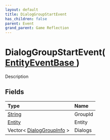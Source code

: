 ```yaml
---
layout: default
title: DialogGroupStartEvent
has_children: false
parent: Event
grand_parent: Game Reflection
---
```

# DialogGroupStartEvent( [ EntityEventBase ](/riftbreaker-wiki/docs/game-reflection/events/entity_event_base/) )
Description 

## Fields

| Type | Name |
|:----------|:--------------|
| [String](/riftbreaker-wiki/docs/game-reflection/components/string/) | GroupId |
| [Entity](/riftbreaker-wiki/docs/game-reflection/classes/entity/) | Entity |
| Vector< [DialogGroupInfo](/riftbreaker-wiki/docs/game-reflection/classes/dialog_group_info/) > | Dialogs |

